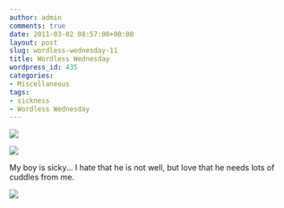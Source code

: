 ```yaml
---
author: admin
comments: true
date: 2011-03-02 08:57:00+00:00
layout: post
slug: wordless-wednesday-11
title: Wordless Wednesday
wordpress_id: 435
categories:
- Miscellaneous
tags:
- sickness
- Wordless Wednesday
---
```


[![](https://lh4.googleusercontent.com/-6Un-Bs41H1U/TW4GEhQXIhI/AAAAAAAAJRw/zq2cI93It7k/s400/DSC_0024.jpg)](https://lh4.googleusercontent.com/-6Un-Bs41H1U/TW4GEhQXIhI/AAAAAAAAJRw/zq2cI93It7k/s1600/DSC_0024.jpg)

  


[![](https://lh5.googleusercontent.com/-6V7v6eGnQrk/TW4GJ7p7-sI/AAAAAAAAJR0/x6NXZuELwaE/s400/DSC_0032.jpg)](https://lh5.googleusercontent.com/-6V7v6eGnQrk/TW4GJ7p7-sI/AAAAAAAAJR0/x6NXZuELwaE/s1600/DSC_0032.jpg)

  


My boy is sicky... I hate that he is not well, but love that he needs lots of cuddles from me.

![](https://blogger.googleusercontent.com/tracker/251139911615938991-5609755629242457038?l=www.outmumbered.com)
